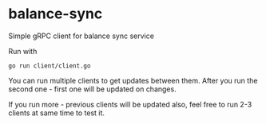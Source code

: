 # balance-sync

Simple gRPC client for balance sync service

Run with

`go run client/client.go`

You can run multiple clients to get updates between them.
After you run the second one - first one will be updated on changes.

If you run more - previous clients will be updated also,
feel free to run 2-3 clients at same time to test it.
